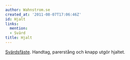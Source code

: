 ```yaml
---
author: Wahnstrom.se
created_at: '2011-08-07T17:06:46Z'
id: Hjalt
links:
  mention:
  - Svärd
title: Hjalt
---
```


[Svärdsfäste]. Handtag, parerstång och knapp utgör hjaltet.

  [Svärdsfäste]: Svärd